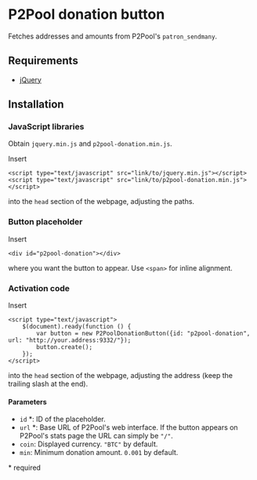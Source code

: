 # P2Pool donation button

Fetches addresses and amounts from P2Pool's `patron_sendmany`.

## Requirements

* [jQuery](https://jquery.com/)

## Installation

### JavaScript libraries

Obtain `jquery.min.js` and `p2pool-donation.min.js`.

Insert

    <script type="text/javascript" src="link/to/jquery.min.js"></script>
    <script type="text/javascript" src="link/to/p2pool-donation.min.js"></script>

into the `head` section of the webpage, adjusting the paths.

### Button placeholder

Insert

    <div id="p2pool-donation"></div>

where you want the button to appear. Use `<span>` for inline alignment.

### Activation code

Insert

    <script type="text/javascript">
        $(document).ready(function () {
            var button = new P2PoolDonationButton({id: "p2pool-donation", url: "http://your.address:9332/"});
            button.create();
        });
    </script>

into the `head` section of the webpage, adjusting the address
(keep the trailing slash at the end).

#### Parameters

* `id` \*: ID of the placeholder.
* `url` \*: Base URL of P2Pool's web interface. If the button appears on
    P2Pool's stats page the URL can simply be `"/"`.
* `coin`: Displayed currency. `"BTC"` by default.
* `min`: Minimum donation amount. `0.001` by default.

\* required